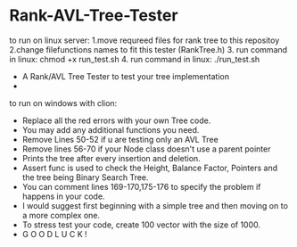 # Rank-AVL-Tree-Tester
to run on linux server:
 1.move requreed files for rank tree to this repositoy
 2.change filefunctions names to fit this tester (RankTree.h)
 3. run command in linux: chmod +x run_test.sh
 4. run command in linux: ./run_test.sh
 * A Rank/AVL Tree Tester to test your tree implementation
 *
 to run on windows with clion:
 
 * Replace all the red errors with your own Tree code.
 * You may add any additional functions you need.
 * Remove Lines 50-52 if u are testing only an AVL Tree
 * Remove lines 56-70 if your Node class doesn't use a parent pointer
 * Prints the tree after every insertion and deletion.
 * Assert func is used to check the Height, Balance Factor, Pointers and the tree being Binary Search Tree.
 * You can comment lines 169-170,175-176 to specify the problem if happens in your code.
 * I would suggest first beginning with a simple tree and then moving on to a more complex one.
 * To stress test your code, create 100 vector with the size of 1000.
 * G O O D  L U C K !
